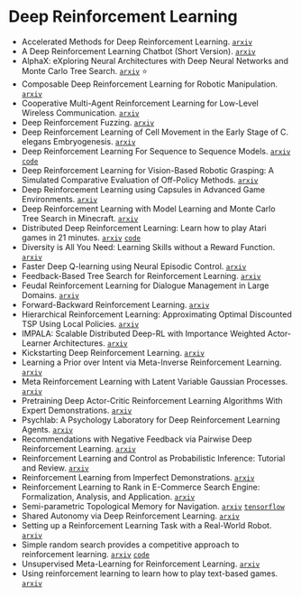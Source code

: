 # Deep Reinforcement Learning

- Accelerated Methods for Deep Reinforcement Learning. [`arxiv`](https://arxiv.org/abs/1803.02811)
- A Deep Reinforcement Learning Chatbot (Short Version). [`arxiv`](https://arxiv.org/abs/1801.06700)
- AlphaX: eXploring Neural Architectures with Deep Neural Networks and Monte Carlo Tree Search. [`arxiv`](https://arxiv.org/abs/1805.07440) :star:
- Composable Deep Reinforcement Learning for Robotic Manipulation. [`arxiv`](https://arxiv.org/abs/1803.06773)
- Cooperative Multi-Agent Reinforcement Learning for Low-Level Wireless Communication. [`arxiv`](https://arxiv.org/abs/1801.04541)
- Deep Reinforcement Fuzzing. [`arxiv`](https://arxiv.org/abs/1801.04589)
- Deep Reinforcement Learning of Cell Movement in the Early Stage of C. elegans Embryogenesis. [`arxiv`](https://arxiv.org/abs/1801.04600)
- Deep Reinforcement Learning For Sequence to Sequence Models. [`arxiv`](https://arxiv.org/abs/1805.09461) [`code`](https://github.com/yaserkl/RLSeq2Seq/)
- Deep Reinforcement Learning for Vision-Based Robotic Grasping: A Simulated Comparative Evaluation of Off-Policy Methods. [`arxiv`](https://arxiv.org/abs/1802.10264)
- Deep Reinforcement Learning using Capsules in Advanced Game Environments. [`arxiv`](https://arxiv.org/abs/1801.09597)
- Deep Reinforcement Learning with Model Learning and Monte Carlo Tree Search in Minecraft. [`arxiv`](https://arxiv.org/abs/1803.08456)
- Distributed Deep Reinforcement Learning: Learn how to play Atari games in 21 minutes. [`arxiv`](https://arxiv.org/abs/1801.02852) [`code`](https://github.com//anonymous-author1/DDRL)
- Diversity is All You Need: Learning Skills without a Reward Function. [`arxiv`](https://arxiv.org/abs/1802.06070)
- Faster Deep Q-learning using Neural Episodic Control. [`arxiv`](https://arxiv.org/abs/1801.01968)
- Feedback-Based Tree Search for Reinforcement Learning. [`arxiv`](https://arxiv.org/abs/1805.05935)
- Feudal Reinforcement Learning for Dialogue Management in Large Domains. [`arxiv`](https://arxiv.org/abs/1803.03232)
- Forward-Backward Reinforcement Learning. [`arxiv`](https://arxiv.org/abs/1803.10227)
- Hierarchical Reinforcement Learning: Approximating Optimal Discounted TSP Using Local Policies. [`arxiv`](https://arxiv.org/abs/1803.04674)
- IMPALA: Scalable Distributed Deep-RL with Importance Weighted Actor-Learner Architectures. [`arxiv`](https://arxiv.org/abs/1802.01561)
- Kickstarting Deep Reinforcement Learning. [`arxiv`](https://arxiv.org/abs/1803.03835)
- Learning a Prior over Intent via Meta-Inverse Reinforcement Learning. [`arxiv`](https://arxiv.org/abs/1805.12573)
- Meta Reinforcement Learning with Latent Variable Gaussian Processes. [`arxiv`](https://arxiv.org/abs/1803.07551)
- Pretraining Deep Actor-Critic Reinforcement Learning Algorithms With Expert Demonstrations. [`arxiv`](https://arxiv.org/abs/1801.10459)
- Psychlab: A Psychology Laboratory for Deep Reinforcement Learning Agents. [`arxiv`](https://arxiv.org/abs/1801.08116)
- Recommendations with Negative Feedback via Pairwise Deep Reinforcement Learning. [`arxiv`](https://arxiv.org/abs/1802.06501)
- Reinforcement Learning and Control as Probabilistic Inference: Tutorial and Review. [`arxiv`](https://arxiv.org/abs/1805.00909)
- Reinforcement Learning from Imperfect Demonstrations. [`arxiv`](https://arxiv.org/abs/1802.05313)
- Reinforcement Learning to Rank in E-Commerce Search Engine: Formalization, Analysis, and Application. [`arxiv`](https://arxiv.org/abs/1803.00710)
- Semi-parametric Topological Memory for Navigation. [`arxiv`](https://arxiv.org/abs/1803.00653) [`tensorflow`](https://github.com/nsavinov/SPTM)
- Shared Autonomy via Deep Reinforcement Learning. [`arxiv`](https://arxiv.org/abs/1802.01744)
- Setting up a Reinforcement Learning Task with a Real-World Robot. [`arxiv`](https://arxiv.org/abs/1803.07067)
- Simple random search provides a competitive approach to reinforcement learning. [`arxiv`](https://arxiv.org/abs/1803.07055) [`code`](https://github.com/modestyachts/ARS)
- Unsupervised Meta-Learning for Reinforcement Learning. [`arxiv`](https://arxiv.org/abs/1806.04640)
- Using reinforcement learning to learn how to play text-based games. [`arxiv`](https://arxiv.org/abs/1801.01999)